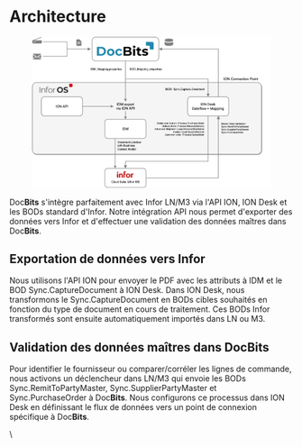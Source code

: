 # Architecture

<figure><img src=".gitbook/assets/DocBits_D_Doc2-Infor-1.png" alt=""><figcaption></figcaption></figure>

Doc**Bits** s'intègre parfaitement avec Infor LN/M3 via l'API ION, ION Desk et les BODs standard d'Infor. Notre intégration API nous permet d'exporter des données vers Infor et d'effectuer une validation des données maîtres dans Doc**Bits**.

## Exportation de données vers Infor

Nous utilisons l'API ION pour envoyer le PDF avec les attributs à IDM et le BOD Sync.CaptureDocument à ION Desk. Dans ION Desk, nous transformons le Sync.CaptureDocument en BODs cibles souhaités en fonction du type de document en cours de traitement. Ces BODs Infor transformés sont ensuite automatiquement importés dans LN ou M3.

## Validation des données maîtres dans DocBits

Pour identifier le fournisseur ou comparer/corréler les lignes de commande, nous activons un déclencheur dans LN/M3 qui envoie les BODs Sync.RemitToPartyMaster, Sync.SupplierPartyMaster et Sync.PurchaseOrder à Doc**Bits**. Nous configurons ce processus dans ION Desk en définissant le flux de données vers un point de connexion spécifique à Doc**Bits**.

\
